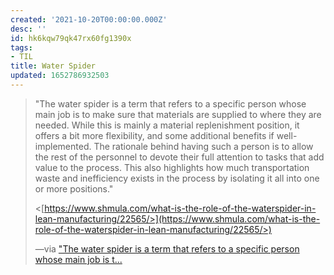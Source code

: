 ```yaml
---
created: '2021-10-20T00:00:00.000Z'
desc: ''
id: hk6kqw79qk47rx60fg1390x
tags:
- TIL
title: Water Spider
updated: 1652786932503
---
```

   
> "The water spider is a term that refers to a specific person whose main job is to make sure that materials are supplied to where they are needed. While this is mainly a material replenishment position, it offers a bit more flexibility, and some additional benefits if well-implemented. The rationale behind having such a person is to allow the rest of the personnel to devote their full attention to tasks that add value to the process. This also highlights how much transportation waste and inefficiency exists in the process by isolating it all into one or more positions."   
>   
> <[https://www.shmula.com/what-is-the-role-of-the-waterspider-in-lean-manufacturing/22565/>](https://www.shmula.com/what-is-the-role-of-the-waterspider-in-lean-manufacturing/22565/>)   
>   
> —via ["The water spider is a term that refers to a specific person whose main job is t...](#%20Hacker%20News%7Chttps%3A%2F%2Fnews.ycombinator.com%2Fitem%3Fid%3D28928717)